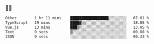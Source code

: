 ### 👨‍💻

<!--START_SECTION:waka-->

```txt
Other        1 hr 11 mins    █████████████████░░░░░░░░   67.61 %
TypeScript   19 mins         ████▓░░░░░░░░░░░░░░░░░░░░   18.05 %
Vue.js       13 mins         ███▒░░░░░░░░░░░░░░░░░░░░░   13.05 %
Text         0 secs          ▒░░░░░░░░░░░░░░░░░░░░░░░░   00.88 %
JSON         0 secs          ░░░░░░░░░░░░░░░░░░░░░░░░░   00.33 %
```

<!--END_SECTION:waka-->
